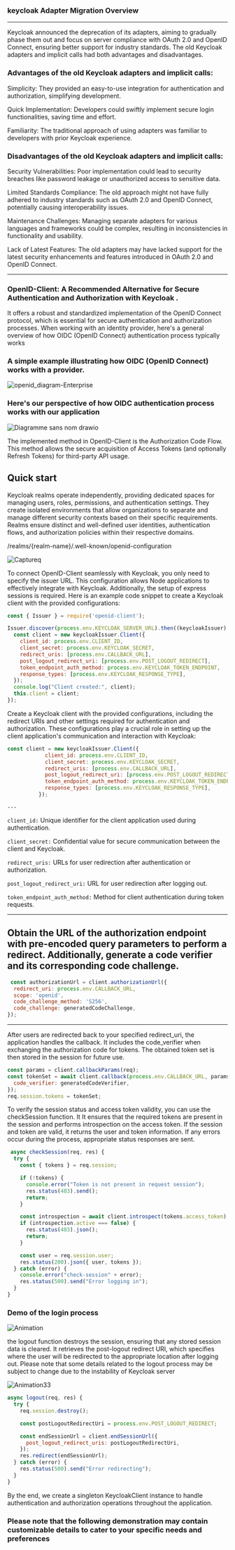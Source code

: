 ### keycloak Adapter Migration Overview
---
Keycloak announced the deprecation of its adapters, aiming to gradually phase them out and focus on server compliance with OAuth 2.0 and OpenID Connect, 
ensuring better support for industry standards. The old Keycloak adapters and implicit calls had both advantages and disadvantages.

### Advantages of the old Keycloak adapters and implicit calls:

Simplicity: They provided an easy-to-use integration for authentication and authorization, simplifying development.

Quick Implementation: Developers could swiftly implement secure login functionalities, saving time and effort.

Familiarity: The traditional approach of using adapters was familiar to developers with prior Keycloak experience.

### Disadvantages of the old Keycloak adapters and implicit calls:

Security Vulnerabilities: Poor implementation could lead to security breaches like password leakage or unauthorized access to sensitive data.

Limited Standards Compliance: The old approach might not have fully adhered to industry standards such as OAuth 2.0 and OpenID Connect, potentially causing interoperability issues.

Maintenance Challenges: Managing separate adapters for various languages and frameworks could be complex, resulting in inconsistencies in functionality and usability.

Lack of Latest Features: The old adapters may have lacked support for the latest security enhancements and features introduced in OAuth 2.0 and OpenID Connect.

---
### OpenID-Client: A Recommended Alternative for Secure Authentication and Authorization with Keycloak .
It offers a robust and standardized implementation of the OpenID Connect protocol, which is essential for secure authentication and authorization processes.
When working with an identity provider, here's a general overview of how OIDC (OpenID Connect) authentication process typically works



### A simple example illustrating how OIDC (OpenID Connect) works with a provider.



![openid_diagram-Enterprise](https://github.com/Azriiii/Redux_project/assets/47857678/d33b2549-7e57-461e-9adb-9af8914be810)









### Here's our perspective of how OIDC authentication process works with our application

![Diagramme sans nom drawio](https://github.com/Azriiii/Redux_project/assets/47857678/ab675317-3f17-421b-86c8-6e8acd9ae736)


The implemented method in OpenID-Client is the Authorization Code Flow. This method allows the secure acquisition of Access Tokens (and optionally Refresh Tokens) for third-party API usage.

## Quick start


Keycloak realms operate independently, providing dedicated spaces for managing users, roles, 
permissions, and authentication settings. They create isolated environments that allow organizations to separate and manage different security contexts
 based on their specific requirements. Realms ensure distinct and well-defined user identities,
 authentication flows, and authorization policies within their respective domains.
 
 /realms/{realm-name}/.well-known/openid-configuration

 ![Captureq](https://github.com/Azriiii/Redux_project/assets/47857678/67ca9149-37f2-4e08-96b1-e315eb338cd0)

 
To connect OpenID-Client seamlessly with Keycloak, you only need to specify the issuer URL. This configuration allows Node applications to effectively integrate with Keycloak. Additionally, the setup of express sessions is required.
Here is an example code snippet to create a Keycloak client with the provided configurations:


```js
const { Issuer } = require('openid-client');

Issuer.discover(process.env.KEYCLOAK_SERVER_URL).then((keycloakIssuer) => {
  const client = new keycloakIssuer.Client({
    client_id: process.env.CLIENT_ID,
    client_secret: process.env.KEYCLOAK_SECRET,
    redirect_uris: [process.env.CALLBACK_URL],
    post_logout_redirect_uri: [process.env.POST_LOGOUT_REDIRECT],
    token_endpoint_auth_method: process.env.KEYCLOAK_TOKEN_ENDPOINT,
    response_types: [process.env.KEYCLOAK_RESPONSE_TYPE],
  });
  console.log("Client created:", client);
  this.client = client;
});
```



Create a Keycloak client with the provided configurations, including the redirect URIs and other settings required for authentication and authorization.
These configurations play a crucial role in setting up the client application's communication and interaction with Keycloak:



```js
const client = new keycloakIssuer.Client({
            client_id: process.env.CLIENT_ID,
            client_secret: process.env.KEYCLOAK_SECRET,
            redirect_uris: [process.env.CALLBACK_URL],
            post_logout_redirect_uri: [process.env.POST_LOGOUT_REDIRECT],
            token_endpoint_auth_method: process.env.KEYCLOAK_TOKEN_ENDPOINT,
            response_types: [process.env.KEYCLOAK_RESPONSE_TYPE],
          });
```  
		  
		  
	---

	  
 `client_id:` Unique identifier for the client application used during authentication.

 `client_secret:` Confidential value for secure communication between the client and Keycloak.

 `redirect_uris:` URLs for user redirection after authentication or authorization.

 `post_logout_redirect_uri:` URL for user redirection after logging out.

 `token_endpoint_auth_method:` Method for client authentication during token requests.

---






Obtain the URL of the authorization endpoint with pre-encoded query parameters to perform a redirect.
Additionally, generate a code verifier and its corresponding code challenge.
 ---


 
 
```js
 const authorizationUrl = client.authorizationUrl({
  redirect_uri: process.env.CALLBACK_URL,
  scope: 'openid',
  code_challenge_method: 'S256',
  code_challenge: generatedCodeChallenge,
});
 ```
 
 
 ---
 After users are redirected back to your specified redirect_uri, the application handles the callback. 
 It includes the code_verifier when exchanging the authorization code for tokens. The obtained token set is then stored in the session for future use.



 
```js
const params = client.callbackParams(req);
const tokenSet = await client.callback(process.env.CALLBACK_URL, params, {
  code_verifier: generatedCodeVerifier,
});
req.session.tokens = tokenSet;
```


 
 To verify the session status and access token validity, you can use the checkSession function. It
 It ensures that the required tokens are present in the session and performs introspection on the access token. 
 If the session and token are valid, it returns the user and token information. If any errors occur during the process, appropriate status responses are sent.
 
 
```js
 async checkSession(req, res) {
  try {
    const { tokens } = req.session;

    if (!tokens) {
      console.error("Token is not present in request session");
      res.status(403).send();
      return;
    }

    const introspection = await client.introspect(tokens.access_token);
    if (introspection.active === false) {
      res.status(403).json();
      return;
    }

    const user = req.session.user;
    res.status(200).json({ user, tokens });
  } catch (error) {
    console.error("check-session" + error);
    res.status(500).send("Error logging in");
  }
}
```

### Demo of the login process


  ![Animation](https://github.com/Azriiii/Redux_project/assets/47857678/ef94237d-31db-46ab-a998-64e4d92ba555)






  the logout function  destroys the session, ensuring that any stored session data is cleared. It retrieves the post-logout redirect URI,
  which specifies where the user will be redirected  to the appropriate location after logging out.
  Please note that some details related to the logout process may be subject to change due to the instability of Keycloak server




![Animation33](https://github.com/Azriiii/Redux_project/assets/47857678/47fd0c26-b76d-4992-988f-e47fcf972373)




```js
async logout(req, res) {
  try {
    req.session.destroy();

    const postLogoutRedirectUri = process.env.POST_LOGOUT_REDIRECT;

    const endSessionUrl = client.endSessionUrl({
      post_logout_redirect_uris: postLogoutRedirectUri,
    });
    res.redirect(endSessionUrl);
  } catch (error) {
    res.status(500).send("Error redirecting");
  }
}
```
By the end, we create a singleton KeycloakClient instance to handle authentication and authorization operations throughout the application.
### Please note that the following demonstration may contain customizable details to cater to your specific needs and preferences

